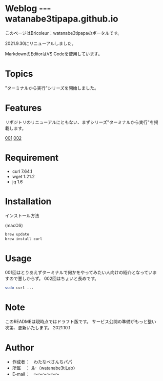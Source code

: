 # Weblog --- watanabe3tipapa.github.io
 
このページはBricoleur：watanabe3tipapaのポータルです。

2021.9.30にリニューアルしました。 
 
MarkdownのEditorはVS Codeを使用しています。

# Topics

"ターミナルから実行"シリーズを開始しました。


# Features
 
リポジトリのリニューアルにともない、まずシリーズ"ターミナルから実行"を掲載します。

[001](HowtoexecutefromTerminal001.md) 
[002](HowtoexecutefromTerminal002.md) 
 
# Requirement
 
* curl 7.64.1
* wget 1.21.2
* jq 1.6
 
# Installation
 
インストール方法
 
(macOS)
```bash
brew update
brew install curl
```
 
# Usage
 
 001回はとりあえずターミナルで何かをやってみたい人向けの紹介となっていますので悪しからず。
 002回はちょいと長めです。
 
```bash
sudo curl ...
```
 
# Note
 
このREADMEは現時点ではドラフト版です。
サービス公開の準備がもっと整い次第、更新いたします。
2021.10.1
 
# Author
 
* 作成者：　わたなべさんちパパ
* 所属　：  .&-（watanabe3tiLab）
* E-mail：　〜〜〜〜〜〜
